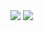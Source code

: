 <img src="https://media.giphy.com/media/v1.Y2lkPTc5MGI3NjExYWZlNmF3dnFjYnBxNWQ0eHF3NGNmNjZ2aHJ4MzBpdjBvZWR5c2ZseCZlcD12MV9pbnRlcm5hbF9naWZfYnlfaWQmY3Q9Zw/13Nc3xlO1kGg3S/giphy.gif"/>

<img src="https://media.giphy.com/media/v1.Y2lkPTc5MGI3NjExd3JmanZpcWRzd242MWFqNGkyN2JrajQ4b24xOHVsYXI0dG1iM2todiZlcD12MV9pbnRlcm5hbF9naWZfYnlfaWQmY3Q9Zw/gjNpNqwG5H8oRYfZFe/giphy.gif"/>
